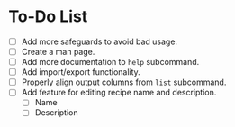 # To-Do List

- [ ] Add more safeguards to avoid bad usage.
- [ ] Create a man page.
- [ ] Add more documentation to `help` subcommand.
- [ ] Add import/export functionality.
- [ ] Properly align output columns from `list` subcommand.
- [ ] Add feature for editing recipe name and description.
  - [ ] Name
  - [ ] Description
